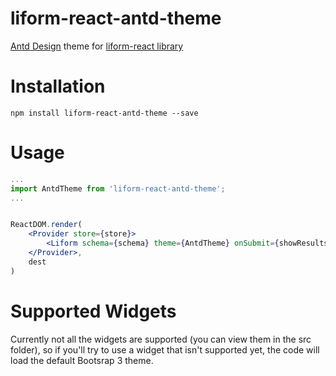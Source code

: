 liform-react-antd-theme
============

[Antd Design](https://ant.design/) theme for [liform-react library](https://github.com/Limenius/liform-react)

# Installation

```
npm install liform-react-antd-theme --save
```

# Usage

```jsx
...
import AntdTheme from 'liform-react-antd-theme';
...


ReactDOM.render(
    <Provider store={store}>
        <Liform schema={schema} theme={AntdTheme} onSubmit={showResults}/>
    </Provider>,
    dest
)
```

# Supported Widgets

Currently not all the widgets are supported (you can view them in the src folder), so if you'll try to use a widget that isn't 
supported yet, the code will load the default Bootsrap 3 theme.
